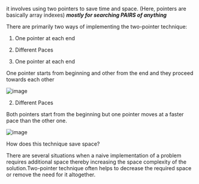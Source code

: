 it involves using two pointers to save time and space. (Here, pointers are basically array indexes) ***mostly for searching PAIRS of anything***

There are primarily two ways of implementing the two-pointer technique:
1. One pointer at each end
2. Different Paces

1. One pointer at each end

One pointer starts from beginning and other from the end and they proceed towards each other

![image](https://user-images.githubusercontent.com/93143005/173850695-83d74590-4d61-47bb-9b31-9df9f3963326.png)

2. Different Paces

Both pointers start from the beginning but one pointer moves at a faster pace than the other one.

![image](https://user-images.githubusercontent.com/93143005/173850826-a1378c9d-11bc-468c-96f6-8408c7ddaa83.png)




How does this technique save space?

There are several situations when a naive implementation of a problem requires additional space thereby increasing the space complexity
of the solution.Two-pointer technique often helps to decrease the required space or remove the need for it altogether.


